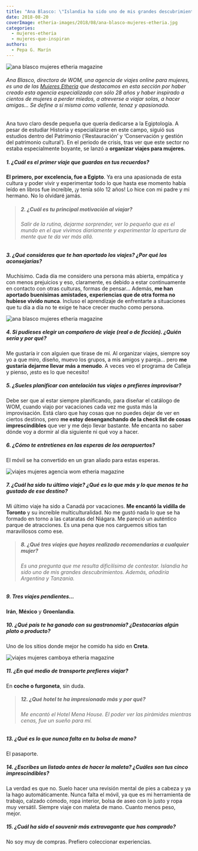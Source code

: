 ```yaml
---
title: "Ana Blasco: \"Islandia ha sido uno de mis grandes descubrimientos\""
date: 2018-08-20
coverImage: etheria-images/2018/08/ana-blasco-mujeres-etheria.jpg
categories: 
  - mujeres-etheria
  - mujeres-que-inspiran
authors: 
  - Pepa G. Marín
---
```


![ana blasco mujeres etheria magazine](etheria-images/2018/08/ana-blasco-mujeres-etheria.jpg)

###### Ana Blasco, directora de WOM, una agencia de viajes online para mujeres, es una de las [Mujeres Etheria](https://etheriamagazine.com/category/mujeres-etheria/) que destacamos en esta sección por haber creado esta agencia especializada con sólo 28 años y haber inspirado a cientos de mujeres a perder miedos, a atreverse a viajar solas, a hacer amigas... Se define a sí misma como valiente, tenaz y apasionada.

Ana tuvo claro desde pequeña que quería dedicarse a la Egiptología. A pesar de estudiar Historia y especializarse en este campo, siguió sus estudios dentro del Patrimonio (‘Restauración’ y ‘Conservación y gestión del patrimonio cultural’). En el periodo de crisis, tras ver que este sector no estaba especialmente boyante, se lanzó a **organizar viajes para mujeres.**

##### 1\. ¿Cuál es el primer viaje que guardas en tus recuerdos?

**El primero, por excelencia, fue a Egipto**. Ya era una apasionada de esta cultura y poder vivir y experimentar todo lo que hasta ese momento había leído en libros fue increíble, ¡y tenía sólo 12 años! Lo hice con mi padre y mi hermano. No lo olvidaré jamás.

> ##### 2\. ¿Cuál es tu principal motivación al viajar?
> 
> ###### Salir de la rutina, dejarme sorprender, ver lo pequeño que es el mundo en el que vivimos diariamente y experimentar la apertura de mente que te da ver más allá.

##### 3\. ¿Qué consideras que te han aportado los viajes? ¿Por qué los aconsejarías?

Muchísimo. Cada día me considero una persona más abierta, empática y con menos prejuicios y eso, claramente, es debido a estar continuamente en contacto con otras culturas, formas de pensar… Además, **me han aportado buenísimas amistades, experiencias que de otra forma no hubiese vivido nunca**. Incluso el aprendizaje de enfrentarte a situaciones que tu día a día no te exige te hace crecer mucho como persona.

![ana blasco mujeres etheria magazine](etheria-images/2018/08/AnaBlasco-wom-viajes.jpg)

##### 4\. Si pudieses elegir un compañero de viaje (real o de ficción). ¿Quién sería y por qué?

Me gustaría ir con alguien que tirase de mí. Al organizar viajes, siempre soy yo a que miro, diseño, muevo los grupos, a mis amigos y pareja… pero **me gustaría dejarme llevar más a menudo**. A veces veo el programa de Calleja y pienso, ¡esto es lo que necesito!

##### 5\. ¿Sueles planificar con antelación tus viajes o prefieres improvisar?

Debe ser que al estar siempre planificando, para diseñar el catálogo de WOM, cuando viajo por vacaciones cada vez me gusta más la improvisación. Está claro que hay cosas que no puedes dejar de ver en ciertos destinos, pero **me estoy desenganchando de la check list de cosas imprescindibles** que ver y me dejo llevar bastante. Me encanta no saber dónde voy a dormir al día siguiente ni qué voy a hacer.

##### 6\. ¿Cómo te entretienes en las esperas de los aeropuertos?

El móvil se ha convertido en un gran aliado para estas esperas.

![viajes mujeres agencia wom etheria magazine](etheria-images/2018/08/viajes-mujeres-etheria.jpg)

##### 7\. ¿Cuál ha sido tu último viaje? ¿Qué es lo que más y lo que menos te ha gustado de ese destino?

Mi último viaje ha sido a Canadá por vacaciones. **Me encantó la vidilla de Toronto** y su increíble multiculturalidad. No me gustó nada lo que se ha formado en torno a las cataratas del Niágara. Me pareció un auténtico parque de atracciones. Es una pena que nos carguemos sitios tan maravillosos como ese.

> ##### 8\. ¿Qué tres viajes que hayas realizado recomendarías a cualquier mujer?
> 
> ###### Es una pregunta que me resulta dificilísima de contestar. Islandia ha sido uno de mis grandes descubrimientos. Además, añadiría Argentina y Tanzania.

##### 9\. Tres viajes pendientes…

**Irán**, **México** y **Groenlandia**.

##### 10\. ¿Qué país te ha ganado con su gastronomía? ¿Destacarías algún plato o producto?

Uno de los sitios donde mejor he comido ha sido en **Creta**.

![viajes mujeres camboya etheria magazine](etheria-images/2018/08/camboya-viajes-mujeres.jpg)

##### 11\. ¿En qué medio de transporte prefieres viajar?

En **coche o furgoneta**, sin duda.

> ##### 12\. ¿Qué hotel te ha impresionado más y por qué?
> 
> ###### Me encantó el Hotel Mena House. El poder ver las pirámides mientras cenas, fue un sueño para mí.

##### 13\. ¿Qué es lo que nunca falta en tu bolsa de mano?

El pasaporte.

##### 14\. ¿Escribes un listado antes de hacer la maleta? ¿Cuáles son tus cinco imprescindibles?

La verdad es que no. Suelo hacer una revisión mental de pies a cabeza y ya la hago automáticamente. Nunca falta el móvil, ya que es mi herramienta de trabajo, calzado cómodo, ropa interior, bolsa de aseo con lo justo y ropa muy versátil. Siempre viaje con maleta de mano. Cuanto menos peso, mejor.

##### 15\. ¿Cuál ha sido el souvenir más extravagante que has comprado?

No soy muy de compras. Prefiero coleccionar experiencias.
